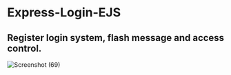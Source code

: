 # Express-Login-EJS
## Register login system, flash message and access control.
![Screenshot (69)](https://user-images.githubusercontent.com/102292312/179335814-d6dfffdf-2fc0-4968-95a9-59ab950fb8a6.png)
 
